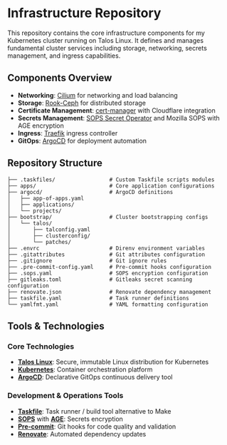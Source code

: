 # Infrastructure Repository

This repository contains the core infrastructure components for my Kubernetes cluster running on Talos Linux. It defines and manages fundamental cluster services including storage, networking, secrets management, and ingress capabilities.

## Components Overview

- **Networking**: [Cilium](https://cilium.io/) for networking and load balancing
- **Storage**: [Rook-Ceph](https://rook.io/) for distributed storage
- **Certificate Management**: [cert-manager](https://cert-manager.io/) with Cloudflare integration
- **Secrets Management**: [SOPS Secret Operator](https://github.com/isindir/sops-secrets-operator) and Mozilla SOPS with AGE encryption
- **Ingress**: [Traefik](https://traefik.io/) ingress controller
- **GitOps**: [ArgoCD](https://argo-cd.readthedocs.io/en/stable/) for deployment automation

## Repository Structure

```
├── .taskfiles/                 # Custom Taskfile scripts modules
├── apps/                       # Core application configurations
├── argocd/                     # ArgoCD definitions
│   ├── app-of-apps.yaml
│   ├── applications/
│   └── projects/
├── bootstrap/                  # Cluster bootstrapping configs
│   └── talos/
│       ├── talconfig.yaml
│       ├── clusterconfig/
│       └── patches/
├── .envrc                      # Direnv environment variables
├── .gitattributes              # Git attributes configuration
├── .gitignore                  # Git ignore rules
├── .pre-commit-config.yaml     # Pre-commit hooks configuration
├── .sops.yaml                  # SOPS encryption configuration
├── gitleaks.toml               # Gitleaks secret scanning configuration
├── renovate.json               # Renovate dependency management
├── taskfile.yaml               # Task runner definitions
└── yamlfmt.yaml                # YAML formatting configuration
```

## Tools & Technologies

### Core Technologies

- **[Talos Linux](https://www.talos.dev/)**: Secure, immutable Linux distribution for Kubernetes
- **[Kubernetes](https://kubernetes.io/)**: Container orchestration platform
- **[ArgoCD](https://argo-cd.readthedocs.io/en/stable/)**: Declarative GitOps continuous delivery tool

### Development & Operations Tools

- **[Taskfile](https://taskfile.dev/)**: Task runner / build tool alternative to Make
- **[SOPS](https://github.com/mozilla/sops)** with **[AGE](https://github.com/FiloSottile/age)**: Secrets encryption
- **[Pre-commit](https://pre-commit.com/)**: Git hooks for code quality and validation
- **[Renovate](https://github.com/renovatebot/renovate)**: Automated dependency updates
